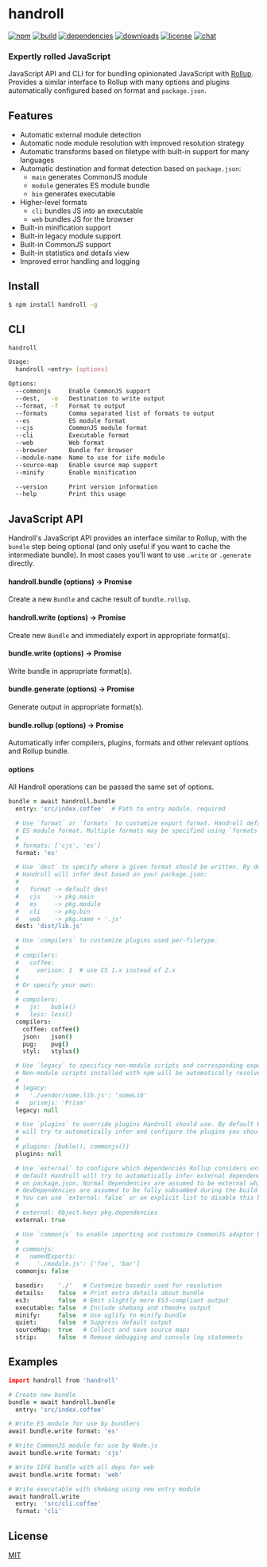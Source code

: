 # handroll

[![npm][npm-img]][npm-url]
[![build][build-img]][build-url]
[![dependencies][dependencies-img]][dependencies-url]
[![downloads][downloads-img]][downloads-url]
[![license][license-img]][license-url]
[![chat][chat-img]][chat-url]

### Expertly rolled JavaScript

JavaScript API and CLI for for bundling opinionated JavaScript with
[Rollup](https://github.com/rollup/rollup). Provides a similar interface to
Rollup with many options and plugins automatically configured based on format
and `package.json`.

## Features
- Automatic external module detection
- Automatic node module resolution with improved resolution strategy
- Automatic transforms based on filetype with built-in support for many
  languages
- Automatic destination and format detection based on `package.json`:
    - `main` generates CommonJS module
    - `module` generates ES module bundle
    - `bin` generates executable
- Higher-level formats
    - `cli` bundles JS into an executable
    - `web` bundles JS for the browser
- Built-in minification support
- Built-in legacy module support
- Built-in CommonJS support
- Built-in statistics and details view
- Improved error handling and logging

## Install
```bash
$ npm install handroll -g
```

## CLI
```bash
handroll

Usage:
  handroll <entry> [options]

Options:
  --commonjs     Enable CommonJS support
  --dest,   -o   Destination to write output
  --format, -f   Format to output
  --formats      Comma separated list of formats to output
  --es           ES module format
  --cjs          CommonJS module format
  --cli          Executable format
  --web          Web format
  --browser      Bundle for browser
  --module-name  Name to use for iife module
  --source-map   Enable source map support
  --minify       Enable minification

  --version      Print version information
  --help         Print this usage
```

## JavaScript API
Handroll's JavaScript API provides an interface similar to Rollup, with the
`bundle` step being optional (and only useful if you want to cache the
intermediate bundle). In most cases you'll want to use `.write` or `.generate`
directly.


#### handroll.bundle (options) -> Promise
Create a new `Bundle` and cache result of `bundle.rollup`.

#### handroll.write  (options) -> Promise
Create new `Bundle` and immediately export in appropriate format(s).

#### bundle.write    (options) -> Promise
Write bundle in appropriate format(s).

#### bundle.generate (options) -> Promise
Generate output in appropriate format(s).

#### bundle.rollup   (options) -> Promise
Automatically infer compilers, plugins, formats and other relevant options and
Rollup bundle.

#### options
All Handroll operations can be passed the same set of options.

```coffee
bundle = await handroll.bundle
  entry: 'src/index.coffee'  # Path to entry module, required

  # Use `format` or `formats` to customize export format. Handroll defaults to
  # ES module format. Multiple formats may be specified using `formats`:
  #
  # formats: ['cjs', 'es']
  format: 'es'

  # Use `dest` to specify where a given format should be written. By default
  # Handroll will infer dest based on your package.json:
  #
  #   format -> default dest
  #   cjs    -> pkg.main
  #   es     -> pkg.module
  #   cli    -> pkg.bin
  #   web    -> pkg.name + '.js'
  dest: 'dist/lib.js'

  # Use `compilers` to customize plugins used per-filetype.
  #
  # compilers:
  #   coffee:
  #     verison: 1  # use CS 1.x instead of 2.x
  #
  # Or specify your own:
  #
  # compilers:
  #   js:   buble()
  #   less: less()
  compilers:
    coffee: coffee()
    json:   json()
    pug:    pug()
    styl:   stylus()

  # Use `legacy` to specificy non-module scripts and corresponding exports.
  # Non-module scripts installed with npm will be automatically resolved.
  #
  # legacy:
  #   './vendor/some.lib.js': 'someLib'
  #   prismjs: 'Prism'
  legacy: null

  # Use `plugins` to override plugins Handroll should use. By default Handroll
  # will try to automatically infer and configure the plugins you should use.
  #
  # plugins: [buble(), commonjs()]
  plugins: null

  # Use `external` to configure which dependencies Rollup considers external. By
  # default Handroll will try to automatically infer external dependencies based
  # on package.json. Normal dependencies are assumed to be external while
  # devDependencies are assumed to be fully subsumbed during the build step.
  # You can use `external: false` or an explicit list to disable this behavior.
  #
  # external: Object.keys pkg.dependencies
  external: true

  # Use `commonjs` to enable importing and customize CommonJS adaptor behavior.
  #
  # commonjs:
  #   namedExports:
  #     './module.js': ['foo', 'bar']
  commonjs: false

  basedir:    './'   # Customize basedir used for resolution
  details:    false  # Print extra details about bundle
  es3:        false  # Emit slightly more ES3-compliant output
  executable: false  # Include shebang and chmod+x output
  minify:     false  # Use uglify to minify bundle
  quiet:      false  # Suppress default output
  sourceMap:  true   # Collect and save source maps
  strip:      false  # Remove debugging and console log statements
```

## Examples
```coffee
import handroll from 'handroll'

# Create new bundle
bundle = await handroll.bundle
  entry: 'src/index.coffee'

# Write ES module for use by bundlers
await bundle.write format: 'es'

# Write CommonJS module for use by Node.js
await bundle.write format: 'cjs'

# Write IIFE bundle with all deps for web
await bundle.write format: 'web'

# Write executable with shebang using new entry module
await handroll.write
  entry:  'src/cli.coffee'
  format: 'cli'
```

## License
[MIT][license-url]

[build-img]:        https://img.shields.io/travis/zeekay/handroll.svg
[build-url]:        https://travis-ci.org/zeekay/handroll
[chat-img]:         https://badges.gitter.im/join-chat.svg
[chat-url]:         https://gitter.im/zeekay/hi
[coverage-img]:     https://coveralls.io/repos/zeekay/handroll/badge.svg?branch=master&service=github
[coverage-url]:     https://coveralls.io/github/zeekay/handroll?branch=master
[dependencies-img]: https://david-dm.org/zeekay/handroll.svg
[dependencies-url]: https://david-dm.org/zeekay/handroll
[downloads-img]:    https://img.shields.io/npm/dm/handroll.svg
[downloads-url]:    http://badge.fury.io/js/handroll
[license-img]:      https://img.shields.io/npm/l/handroll.svg
[license-url]:      https://github.com/zeekay/handroll/blob/master/LICENSE
[npm-img]:          https://img.shields.io/npm/v/handroll.svg
[npm-url]:          https://www.npmjs.com/package/handroll
